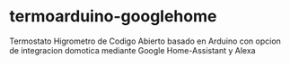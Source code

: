 # termoarduino-googlehome
Termostato Higrometro de Codigo Abierto basado en Arduino con opcion de integracion domotica mediante Google Home-Assistant  y Alexa

